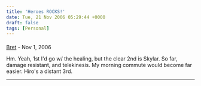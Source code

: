 ```yaml
---
title: 'Heroes ROCKS!'
date: Tue, 21 Nov 2006 05:29:44 +0000
draft: false
tags: [Personal]
---
```



#### 
[Bret]( "bret.mcmillan@gmail.com") - <time datetime="2006-11-27 22:42:37">Nov 1, 2006</time>

Hm. Yeah, 1st I'd go w/ the healing, but the clear 2nd is Skylar. So far, damage resistant, and telekinesis. My morning commute would become far easier. Hiro's a distant 3rd.
<hr />
